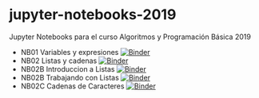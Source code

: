 # jupyter-notebooks-2019
Jupyter Notebooks para el curso Algoritmos y Programación Básica 2019

- NB01 Variables y expresiones [![Binder](https://mybinder.org/badge_logo.svg)](https://mybinder.org/v2/gh/uvg-cc2005/jupyter-notebooks-2019/master?filepath=JN01_VariablesExpresiones.ipynb)
- NB02 Listas y cadenas [![Binder](https://mybinder.org/badge_logo.svg)](https://mybinder.org/v2/gh/uvg-cc2005/jupyter-notebooks-2019/master?filepath=JN02_ListasCadenas.ipynb)
- NB02B Introduccion a Listas [![Binder](https://mybinder.org/badge_logo.svg)](https://mybinder.org/v2/gh/uvg-cc2005/jupyter-notebooks-2019/master?filepath=JNB02B_IntroduccionListas.ipynb)
- NB02B Trabajando con Listas [![Binder](https://mybinder.org/badge_logo.svg)](https://mybinder.org/v2/gh/uvg-cc2005/jupyter-notebooks-2019/master?filepath=JNB02B_TrabajandoConListas.ipynb)
- NB02C Cadenas de Caracteres [![Binder](https://mybinder.org/badge_logo.svg)](https://mybinder.org/v2/gh/uvg-cc2005/jupyter-notebooks-2019/master?filepath=JNB02C_CadenasCaracteres.ipynb)
